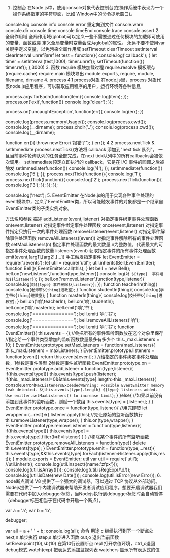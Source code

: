 1. 控制台
在Node.js中，使用console对象代表控制台(在操作系统中表现为一个操作系统指定的字符界面，比如 Window中的命令提示窗口)。

console.log
console.info
console.error 重定向到文件
console.warn
console.dir
console.time
console.timeEnd
console.trace
console.assert
2. 全局作用域
全局作用域(global)可以定义一些不需要通过任何模块的加载即可使用的变量、函数或类
定义全局变量时变量会成为global的属性。
永远不要不使用var关键字定义变量，以免污染全局作用域
setTimeout clearTimeout
setInterval clearInterval
unref和ref
let test = function(){
  console.log('callback');
}
let timer = setInterval(test,1000);
timer.unref();
setTimeout(function(){
  timer.ref();
},3000)
3. 函数
require
模块加载过程
require.resolve
模板缓存(require.cache)
require.main
模块导出
module.exports, require, module, filename, dirname
4. process
4.1 process对象
在node.js里，process 对象代表node.js应用程序，可以获取应用程序的用户，运行环境等各种信息

process.argv.forEach(function(item){
  console.log(item);
});
process.on('exit',function(){
  console.log('clear');
});

process.on('uncaughtException',function(err){
  console.log(err);
})

console.log(process.memoryUsage());
console.log(process.cwd());
console.log(__dirname);
process.chdir('..');
console.log(process.cwd());
console.log(__dirname);

function err(){
 throw new Error('报错了');
}
err();
4.2 process.nextTick & setImmediate
process.nextTick()方法将 callback 添加到"next tick 队列"。 一旦当前事件轮询队列的任务全部完成，在next tick队列中的所有callbacks会被依次调用。
setImmediate预定立即执行的 callback，它是在 I/O 事件的回调之后被触发
setImmediate(function(){
  console.log('4');
});
setImmediate(function(){
  console.log('5');
});
process.nextTick(function(){
  console.log('1');
  process.nextTick(function(){
    console.log('2');
    process.nextTick(function(){
      console.log('3');
    });
  });
});

console.log('next');
5. EventEmitter
在Node.js的用于实现各种事件处理的event模块中，定义了EventEmitter类，所以可能触发事件的对象都是一个继承自EventEmitter类的子类实例对象。

方法名和参数	描述
addListener(event,listener)	对指定事件绑定事件处理函数
on(event,listener)	对指定事件绑定事件处理函数
once(event,listener)	对指定事件指定只执行一次的事件处理函数
removeListener(event,listener)	对指定事件解除事件处理函数
removeAllListeners([event])	对指定事件解除所有的事件处理函数
setMaxListeners(n)	指定事件处理函数的最大数量.n为整数值，代表最大的可指定事件处理函数的数量
listeners(event)	获取指定事件的所有事件处理函数
emit(event,[arg1],[arg2],[...])	手工触发指定事件
let EventEmitter = require('./events');
let util = require('util');
util.inherits(Bell,EventEmitter);
function Bell(){
  EventEmitter.call(this);
}
let bell = new Bell();
bell.on('newListener',function(type,listener){
  console.log(`对 ${type}  事件增加${listener}`);
});
bell.on('removeListener',function(type,listener){
  console.log(`对${type} 事件删除${listener}`);
});
function teacherIn(thing){
  console.log(`老师带${thing}进教室`);
}
function studentIn(thing){
  console.log(`学生带${thing}进教室`);
}
function masterIn(thing){
  console.log(`校长带${thing}进教室`);
}
bell.on('响',teacherIn);
bell.on('响',studentIn);
bell.once('响',masterIn);
bell.emit('响','书');
console.log('==============');
bell.emit('响','书');
console.log('==============');
bell.removeAllListeners('响');
console.log('==============');
bell.emit('响','书');
function EventEmitter(){
  this.events = {};//会把所有的事件监听函数放在这个对象里保存
  //指定给一个事件类型增加的监听函数数量最多有多少个
  this._maxListeners = 10;
}
EventEmitter.prototype.setMaxListeners = function(maxListeners){
  this._maxListeners = maxListeners;
}
EventEmitter.prototype.listeners = function(event){
  return this.events[event];
}
//给指定的事件绑定事件处理函数，1参数是事件类型 2参数是事件监听函数
EventEmitter.prototype.on = EventEmitter.prototype.addListener = function(type,listener){
  if(this.events[type]){
    this.events[type].push(listener);
    if(this._maxListeners!=0&&this.events[type].length>this._maxListeners){
      console.error(`MaxListenersExceededWarning: Possible EventEmitter memory leak detected. ${this.events[type].length} ${type} listeners added. Use emitter.setMaxListeners() to increase limit`);
    }
  }else{
    //如果以前没有添加到此事件的监听函数，则赋一个数组
    this.events[type] = [listener];
  }
}
EventEmitter.prototype.once = function(type,listener){
  //用完即焚
 let  wrapper = (...rest)=>{
   listener.apply(this);//先让原始的监听函数执行
   this.removeListener(type,wrapper);
 }
 this.on(type,wrapper);
}
EventEmitter.prototype.removeListener = function(type,listener){
  if(this.events[type]){
    this.events[type] = this.events[type].filter(l=>l!=listener)
  }
}
//移除某个事件的所有监听函数
EventEmitter.prototype.removeAllListeners = function(type){
  delete this.events[type];
}
EventEmitter.prototype.emit = function(type,...rest){
  this.events[type]&&this.events[type].forEach(listener=>listener.apply(this,rest));
}
module.exports = EventEmitter;
util
var util = require('util');
//util.inherit();
console.log(util.inspect({name:'zfpx'}));
console.log(util.isArray([]));
console.log(util.isRegExp(/\d/));
console.log(util.isDate(new Date()));
console.log(util.isError(new Error));
6. node断点调试
V8 提供了一个强大的调试器，可以通过 TCP 协议从外部访问。Nodejs提供了一个内建调试器来帮助开发者调试应用程序。想要开启调试器我们需要在代码中加入debugger标签，当Nodejs执行到debugger标签时会自动暂停（debugger标签相当于在代码中开启一个断点）。

var a = 'a';
var b = 'b';

debugger;

var all = a + ' ' + b;
console.log(all);
命令	用途
c	继续执行到下一个断点处
next,n	单步执行
step,s	单步进入函数
out,o	退出当前函数
setBreakpoint(10),sb(10)	在第10行设置断点
repl	打开求值环境，ctrl_c退回debug模式
watch(exp)	把表达式添加监视列表
watchers	显示所有表达式的值